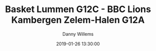---
layout: album
title: Basket Lummen G12C - BBC Lions Kambergen Zelem-Halen G12A
description: Competitie wedstrijd tussen Basket Lummen G12C en BBC Lions Kambergen Zelem-Halen G12A.
date: 2019-01-26 13:30:00
cover: /albums/2019-01-26-Basket-Lummen-G12C-BBC-Lion-Kambergen-Zelem-Halen-G12A/thumbnails/DSC_0358.jpg
author: Danny Willems
pagination: 
  enabled: true
  images: true
  imageLayout: image
  itemsPerPage: 128
---